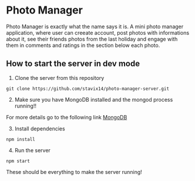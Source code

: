 # Photo Manager

Photo Manager is exactly what the name says it is. A mini photo manager application, where user can creeate account, post photos with informations about it, see their friends photos from the last holiday and engage with them in comments and ratings in the section below each photo.

## How to start the server in dev mode

1. Clone the server from this repository

```
git clone https://github.com/stavix14/photo-manager-server.git
```

2. Make sure you have MongoDB installed and the mongod process running!!

For more details go to the following link [MongoDB](https://docs.mongodb.com/manual/installation/)

3. Install dependencies

```
npm install
```

4. Run the server

```
npm start
```

These should be everything to make the server running!